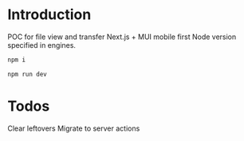 # Introduction 
POC for file view and transfer Next.js + MUI mobile first 
Node version specified in engines.

```zsh
npm i
```

```zsh
npm run dev
```

# Todos
Clear leftovers 
Migrate to server actions 
